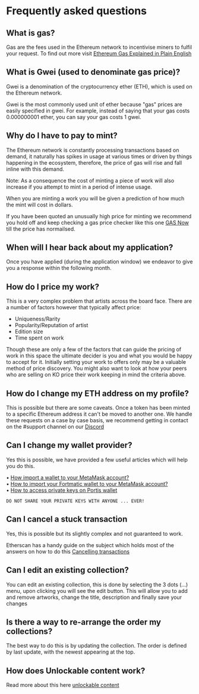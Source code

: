 # Frequently asked questions

## What is gas?
Gas are the fees used in the Ethereum network to incentivise miners to fulfil your request. To find out more visit [Ethereum Gas Explained in Plain English](https://medium.com/coinmonks/ethereum-gas-explained-in-plain-english-d9e60a699c54)

## What is Gwei (used to denominate gas price)?
Gwei is a denomination of the cryptocurrency ether (ETH), which is used on the Ethereum network.

Gwei is the most commonly used unit of ether because "gas" prices are easily specified in gwei. For example, instead of saying that your gas costs 0.000000001 ether, you can say your gas costs 1 gwei.

## Why do I have to pay to mint?
The Ethereum network is constantly processing transactions based on demand, it naturally has spikes in usage at various times or driven by things happening in the ecosystem, therefore, the price of gas will rise and fall inline with this demand.
 
Note: As a consequence the cost of minting a piece of work will also increase if you attempt to mint in a period of intense usage. 

When you are minting a work you will be given a prediction of how much the mint will cost in dollars.

If you have been quoted an unusually high price for minting we recommend you hold off and keep checking a gas price checker like this one [GAS Now](https://www.gasnow.org/) till the price has normailsed.

## When will I hear back about my application?
Once you have applied (during the application window) we endeavor to give you a response within the following month.

## How do I price my work?
This is a very complex problem that artists across the board face. There are a number of factors however that typically affect price:
* Uniqueness/Rarity
* Popularity/Reputation of artist
* Edition size
* Time spent on work

Though these are only a few of the factors that can guide the pricing of work in this space the ultimate decider is you and what you would be happy to accept for it. Initially setting your work to offers only may be a valuable method of price discovery. You might also want to look at how your peers who are selling on KO price their work keeping in mind the criteria above.

## How do I change my ETH address on my profile?
This is possible but there are some caveats. Once a token has been minted to a specific Ethereum address it can't be moved to another one. We handle these requests on a case by case basis, we recommend getting in contact on the #support channel on our [Discord](https://discord.gg/2whPWbq)

## Can I change my wallet provider?
Yes this is possible, we have provided a few useful articles which will help you do this.

• [How import a wallet to your MetaMask account?](https://metamask.zendesk.com/hc/en-us/articles/360015489331-How-to-import-an-Account)\
• [How to import your Fortmatic wallet to your MetaMask account?](https://dnlrmrzsnz.medium.com/how-to-import-your-fortmatic-wallet-to-your-metamask-account-468cd113218d)\
• [How to access private keys on Portis wallet](https://portis.zendesk.com/hc/en-us/articles/360013511600-How-Do-I-Access-My-Private-Keys-)

    DO NOT SHARE YOUR PRIVATE KEYS WITH ANYONE ... EVER!

## Can I cancel a stuck transaction

Yes, this is possible but its slightly complex and not guaranteed to work. 

Etherscan has a handy guide on the subject which holds most of the answers on how to do this [Cancelling transactions](https://info.etherscan.com/how-to-cancel-ethereum-pending-transactions/#replacing-cancel-pending-transactions)

## Can I edit an existing collection?
You can edit an existing collection, this is done by selecting the 3 dots (...) menu, upon clicking you will see the edit button. 
This will allow you to add and remove artworks, change the title, description and finally save your changes

## Is there a way to re-arrange the order my collections? 
The best way to do this is by updating the collection. The order is defined by last update, with the newest appearing at the top.

## How does Unlockable content work?

Read more about this here [unlockable content](/guide/unlockable-content)
